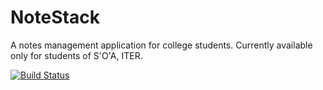 # NoteStack
A notes management application for college students.
Currently available only for students of S'O'A, ITER.

[![Build Status](https://travis-ci.com/srinibasbiswal/NoteStack.svg?token=2bzzy6ebS8eWYPpm92pW&branch=master)](https://travis-ci.com/srinibasbiswal/NoteStack)
